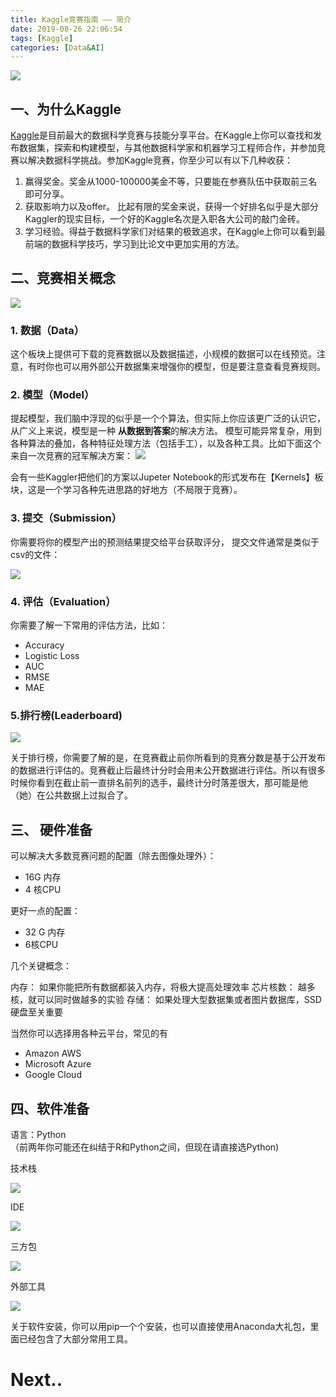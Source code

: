 ```yaml
---
title: Kaggle竞赛指南 —— 简介
date: 2019-08-26 22:06:54
tags: [Kaggle]
categories: [Data&AI]
---
```



![](https://user-images.githubusercontent.com/1400357/91358191-4c7f5c00-e7ea-11ea-8329-29a5ef4661d6.png)



## 一、为什么Kaggle

[Kaggle](https://www.kaggle.com/)是目前最大的数据科学竞赛与技能分享平台。在Kaggle上你可以查找和发布数据集，探索和构建模型，与其他数据科学家和机器学习工程师合作，并参加竞赛以解决数据科学挑战。参加Kaggle竞赛，你至少可以有以下几种收获：

1. 赢得奖金。奖金从1000-100000美金不等，只要能在参赛队伍中获取前三名即可分享。
2. 获取影响力以及offer。 比起有限的奖金来说，获得一个好排名似乎是大部分Kaggler的现实目标，一个好的Kaggle名次是入职各大公司的敲门金砖。
3. 学习经验。得益于数据科学家们对结果的极致追求，在Kaggle上你可以看到最前端的数据科学技巧，学习到比论文中更加实用的方法。


## 二、竞赛相关概念

![](https://user-images.githubusercontent.com/1400357/91358246-6325b300-e7ea-11ea-85d5-a5aabcb6306c.png)



### 1. 数据（Data）

这个板块上提供可下载的竞赛数据以及数据描述，小规模的数据可以在线预览。注意，有时你也可以用外部公开数据集来增强你的模型，但是要注意查看竞赛规则。

### 2. 模型（Model）
提起模型，我们脑中浮现的似乎是一个个算法，但实际上你应该更广泛的认识它，从广义上来说，模型是一种 **从数据到答案**的解决方法。 模型可能异常复杂，用到各种算法的叠加，各种特征处理方法（包括手工），以及各种工具。比如下面这个来自一次竞赛的冠军解决方案：
![](https://user-images.githubusercontent.com/1400357/91358305-7c2e6400-e7ea-11ea-9ad8-030ddb61f089.png)


会有一些Kaggler把他们的方案以Jupeter Notebook的形式发布在【Kernels】板块，这是一个学习各种先进思路的好地方（不局限于竞赛）。

### 3. 提交（Submission）

你需要将你的模型产出的预测结果提交给平台获取评分， 提交文件通常是类似于csv的文件：

![](https://user-images.githubusercontent.com/1400357/91358341-8fd9ca80-e7ea-11ea-8621-2a82224f8623.png)

### 4. 评估（Evaluation）

你需要了解一下常用的评估方法，比如：

* Accuracy
* Logistic Loss
* AUC
* RMSE
* MAE

### 5.排行榜(Leaderboard)
![](https://user-images.githubusercontent.com/1400357/91358383-a3853100-e7ea-11ea-97de-8e9d92f1fe5f.png)

关于排行榜，你需要了解的是，在竞赛截止前你所看到的竞赛分数是基于公开发布的数据进行评估的。竞赛截止后最终计分时会用未公开数据进行评估。所以有很多时候你看到在截止前一直排名前列的选手，最终计分时落差很大，那可能是他（她）在公共数据上过拟合了。

## 三、 硬件准备

可以解决大多数竞赛问题的配置（除去图像处理外）：
- 16G 内存
- 4 核CPU

更好一点的配置：
- 32 G 内存
- 6核CPU

几个关键概念：

内存： 如果你能把所有数据都装入内存，将极大提高处理效率
芯片核数： 越多核，就可以同时做越多的实验
存储： 如果处理大型数据集或者图片数据库，SSD 硬盘至关重要

当然你可以选择用各种云平台，常见的有
*  Amazon AWS
*  Microsoft Azure
*  Google Cloud

## 四、软件准备

语言：Python    
（前两年你可能还在纠结于R和Python之间，但现在请直接选Python)

技术栈

![](https://user-images.githubusercontent.com/1400357/91358410-b435a700-e7ea-11ea-9a7b-b5d570cdea22.png)

IDE

![](https://user-images.githubusercontent.com/1400357/91358441-c31c5980-e7ea-11ea-959c-a76799534598.png)

三方包

![](https://user-images.githubusercontent.com/1400357/91358478-d29ba280-e7ea-11ea-9fac-809c25c61c0b.png)

外部工具

![](https://user-images.githubusercontent.com/1400357/91358505-ddeece00-e7ea-11ea-8e75-46485c53d292.png)

关于软件安装，你可以用pip一个个安装，也可以直接使用Anaconda大礼包，里面已经包含了大部分常用工具。


# Next..

<!--  [Kaggle 参赛指南（二） —— 主流机器学习算法回顾 ](https://www.jianshu.com/p/13e5f72d47ef)

[Kaggle 参赛指南（三）-- 数据预处理](https://www.jianshu.com/p/d882c2dd6520)

[Kaggle参赛指南（四）—— 探索性数据分析](https://www.jianshu.com/p/41a871fb4a2b)
[Kaggle参赛指南（五）—— 问题求解套路](https://www.jianshu.com/p/f012d449e075) -->